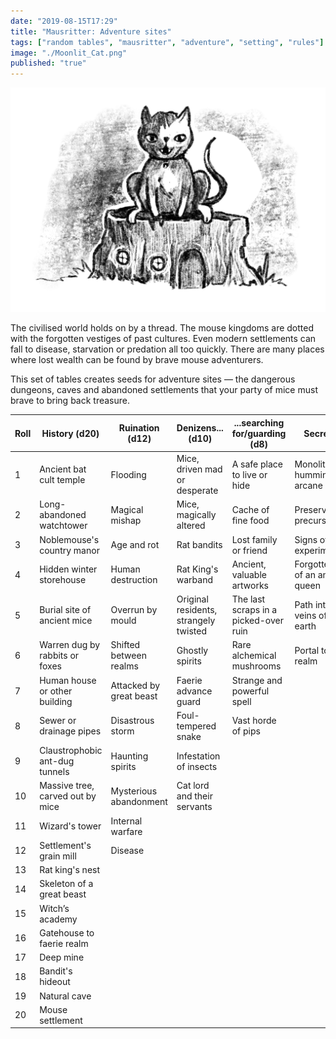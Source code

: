 ```yaml
---
date: "2019-08-15T17:29"
title: "Mausritter: Adventure sites"
tags: ["random tables", "mausritter", "adventure", "setting", "rules"]
image: "./Moonlit_Cat.png"
published: "true"
---
```


<div class="image-container right">
    <img src="./Moonlit_Cat.png" />
</div>

The civilised world holds on by a thread. The mouse kingdoms are dotted with the forgotten vestiges of past cultures. Even modern settlements can fall to disease, starvation or predation all too quickly. There are many places where lost wealth can be found by brave mouse adventurers.

This set of tables creates seeds for adventure sites — the dangerous dungeons, caves and abandoned settlements that your party of mice must brave to bring back treasure.

<table-roller table="adventure-sites" buttons='[["Random adventure site", {
    "History": "d20:History (d20)",
    "Ruination": "d12:Ruination (d12)",
    "Denizens": "d10:Denizens... (d10)",
    "Searching for/guarding": "d8:...searching for/guarding (d8)",
    "Secret": "d6:Secret (d6)"
}]]'></table-roller>

<div data-table-marker="adventure-sites"></div>

| Roll | History (d20)                    | Ruination (d12)         | Denizens... (d10)                     | ...searching for/guarding (d8)     | Secret (d6)                         |
|------|----------------------------------|-------------------------|---------------------------------------|---------------------------------------|-------------------------------------|
| 1    | Ancient bat cult temple          | Flooding                | Mice, driven mad or desperate         | A safe place to live or hide          | Monolith humming with arcane energy |
| 2    | Long-abandoned watchtower        | Magical mishap          | Mice, magically altered               | Cache of fine food                    | Preserved precursor beast           |
| 3    | Noblemouse's country manor       | Age and rot             | Rat bandits                           | Lost family or friend                 | Signs of human experimentation      |
| 4    | Hidden winter storehouse         | Human destruction       | Rat King's warband                    | Ancient, valuable artworks            | Forgotten grave of an ancient queen |
| 5    | Burial site of ancient mice      | Overrun by mould        | Original residents, strangely twisted | The last scraps in a picked-over ruin | Path into the veins of the earth    |
| 6    | Warren dug by rabbits or foxes   | Shifted between realms  | Ghostly spirits                       | Rare alchemical mushrooms             | Portal to faerie realm              |
| 7    | Human house or other building    | Attacked by great beast | Faerie advance guard                  | Strange and powerful spell            |                                     |
| 8    | Sewer or drainage pipes          | Disastrous storm        | Foul-tempered snake                   | Vast horde of pips                    |                                     |
| 9    | Claustrophobic ant-dug tunnels   | Haunting spirits        | Infestation of insects                |                                       |                                     |
| 10   | Massive tree, carved out by mice | Mysterious abandonment  | Cat lord and their servants           |                                       |                                     |
| 11   | Wizard's tower                   | Internal warfare        |                                       |                                       |                                     |
| 12   | Settlement's grain mill          | Disease                 |                                       |                                       |                                     |
| 13   | Rat king's nest                  |                         |                                       |                                       |                                     |
| 14   | Skeleton of a great beast        |                         |                                       |                                       |                                     |
| 15   | Witch’s academy                  |                         |                                       |                                       |                                     |
| 16   | Gatehouse to faerie realm        |                         |                                       |                                       |                                     |
| 17   | Deep mine                        |                         |                                       |                                       |                                     |
| 18   | Bandit's hideout                 |                         |                                       |                                       |                                     |
| 19   | Natural cave                     |                         |                                       |                                       |                                     |
| 20   | Mouse settlement                 |                         |                                       |                                       |                                     |
